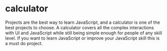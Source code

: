 # calculator
Projects are the best way to learn JavaScript, and a calculator is one of the best projects to choose. 
A calculator covers all the complex interactions with UI and JavaScript while still being simple enough for people of any skill level. 
If you want to learn JavaScript or improve your JavaScript skill this is a must do project.
